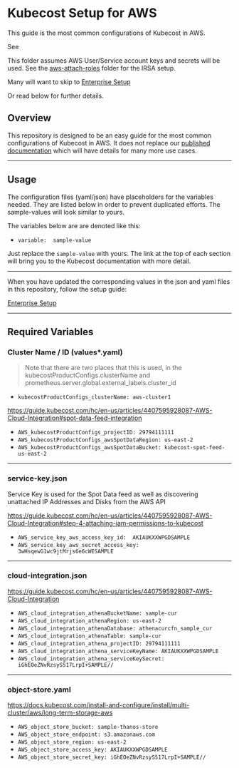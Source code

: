 # Kubecost Setup for AWS

This guide is the most common configurations of Kubecost in AWS.

See

This folder assumes AWS User/Service account keys and secrets will be used. See the [aws-attach-roles](../aws-attach-roles/) folder for the IRSA setup.

Many will want to skip to [Enterprise Setup](README-enterprise.md)

Or read below for further details.

## Overview

This repository is designed to be an easy guide for the most common configurations of Kubecost in AWS. It does not replace our [published documentation](https://guide.kubecost.com/) which will have details for many more use cases.

---
## Usage

The configuration files (yaml/json) have placeholders for the variables needed. They are listed below in order to prevent duplicated efforts. The sample-values will look similar to yours.

The variables below are are denoted like this:
- `variable:  sample-value`

Just replace the `sample-value` with yours. The link at the top of each section will bring you to the Kubecost documentation with more detail.

---
When you have updated the corresponding values in the json and yaml files in this repository, follow the setup guide:

[Enterprise Setup](README-enterprise.md)

---

## Required Variables

### Cluster Name / ID (values*.yaml)

>Note that there are two places that this is used, in the kubecostProductConfigs.clusterName and prometheus.server.global.external_labels.cluster_id
- `kubecostProductConfigs_clusterName: aws-cluster1`

https://guide.kubecost.com/hc/en-us/articles/4407595928087-AWS-Cloud-Integration#spot-data-feed-integration

- `AWS_kubecostProductConfigs_projectID: 29794111111`
- `AWS_kubecostProductConfigs_awsSpotDataRegion: us-east-2`
- `AWS_kubecostProductConfigs_awsSpotDataBucket: kubecost-spot-feed-us-east-2`

---

### service-key.json
Service Key is used for the Spot Data feed as well as discovering unattached IP Addresses and Disks from the AWS API

https://guide.kubecost.com/hc/en-us/articles/4407595928087-AWS-Cloud-Integration#step-4-attaching-iam-permissions-to-kubecost

- `AWS_service_key_aws_access_key_id:  AKIAUKXXWPGDSAMPLE`
- `AWS_service_key_aws_secret_access_key:  3wHsqewG1wc9jtMrjs6e6cWESAMPLE`

---

### cloud-integration.json

https://guide.kubecost.com/hc/en-us/articles/4407595928087-AWS-Cloud-Integration

- `AWS_cloud_integration_athenaBucketName: sample-cur`
- `AWS_cloud_integration_athenaRegion: us-east-2`
- `AWS_cloud_integration_athenaDatabase: athenacurcfn_sample_cur`
- `AWS_cloud_integration_athenaTable: sample-cur`
- `AWS_cloud_integration_athena_projectID: 29794111111`
- `AWS_cloud_integration_athena_serviceKeyName: AKIAUKXXWPGDSAMPLE`
- `AWS_cloud_integration_athena_serviceKeySecret: iGhEOeZNvRzsyS517LrpI+SAMPLE//`

---

### object-store.yaml

https://docs.kubecost.com/install-and-configure/install/multi-cluster/aws/long-term-storage-aws

- `AWS_object_store_bucket: sample-thanos-store`
- `AWS_object_store_endpoint: s3.amazonaws.com`
- `AWS_object_store_region: us-east-2`
- `AWS_object_store_access_key: AKIAUKXXWPGDSAMPLE`
- `AWS_object_store_secret_key: iGhEOeZNvRzsyS517LrpI+SAMPLE//`
